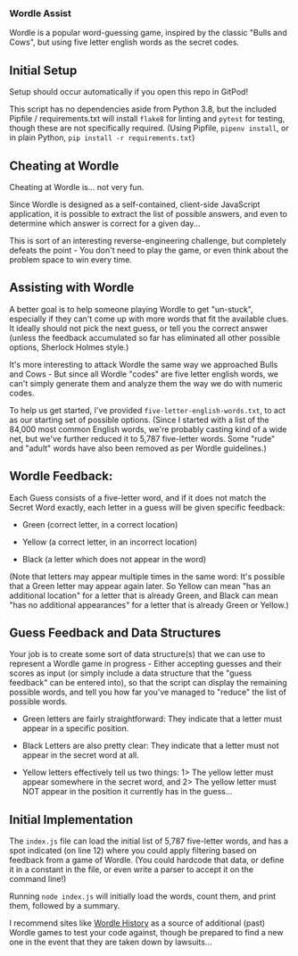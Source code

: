 ### Wordle Assist

Wordle is a popular word-guessing game, inspired by the classic "Bulls and Cows", but using five letter english words as the secret codes.

## Initial Setup

Setup should occur automatically if you open this repo in GitPod!

This script has no dependencies aside from Python 3.8, but the included Pipfile / requirements.txt will install `flake8` for linting and `pytest` for testing, though these are not specifically required. (Using Pipfile, `pipenv install`, or in plain Python, `pip install -r requirements.txt`)

## Cheating at Wordle

Cheating at Wordle is... not very fun.

Since Wordle is designed as a self-contained, client-side JavaScript application, it is possible to extract the list of possible answers, and even to determine which answer is correct for a given day...

This is sort of an interesting reverse-engineering challenge, but completely defeats the point - You don't need to play the game, or even think about the problem space to win every time.

## Assisting with Wordle

A better goal is to help someone playing Wordle to get "un-stuck", especially if they can't come up with more words that fit the available clues. It ideally should not pick the next guess, or tell you the correct answer (unless the feedback accumulated so far has eliminated all other possible options, Sherlock Holmes style.)

It's more interesting to attack Wordle the same way we approached Bulls and Cows - But since all Wordle "codes" are five letter english words, we can't simply generate them and analyze them the way we do with numeric codes.

To help us get started, I've provided `five-letter-english-words.txt`, to act as our starting set of possible options. (Since I started with a list of the 84,000 most common English words, we're probably casting kind of a wide net, but we've further reduced it to 5,787 five-letter words. Some "rude" and "adult" words have also been removed as per Wordle guidelines.)

## Wordle Feedback:

Each Guess consists of a five-letter word, and if it does not match the Secret Word exactly, each letter in a guess will be given specific feedback:

* Green (correct letter, in a correct location)

* Yellow (a correct letter, in an incorrect location)

* Black (a letter which does not appear in the word)

(Note that letters may appear multiple times in the same word: It's possible that a Green letter may appear again later. So Yellow can mean "has an additional location" for a letter that is already Green, and Black can mean "has no additional appearances" for a letter that is already Green or Yellow.)

## Guess Feedback and Data Structures

Your job is to create some sort of data structure(s) that we can use to represent a Wordle game in progress - Either accepting guesses and their scores as input (or simply include a data structure that the "guess feedback" can be entered into), so that the script can display the remaining possible words, and tell you how far you've managed to "reduce" the list of possible words.

* Green letters are fairly straightforward: They indicate that a letter must appear in a specific position.

* Black Letters are also pretty clear: They indicate that a letter must not appear in the secret word at all.

* Yellow letters effectively tell us two things: 1> The yellow letter must appear somewhere in the secret word, and 2> The yellow letter must NOT appear in the position it currently has in the guess...

## Initial Implementation

The `index.js` file can load the initial list of 5,787 five-letter words, and has a spot indicated (on line 12) where you could apply filtering based on feedback from a game of Wordle. (You could hardcode that data, or define it in a constant in the file, or even write a parser to accept it on the command line!)

Running `node index.js` will initially load the words, count them, and print them, followed by a summary.

I recommend sites like [Wordle History](https://lookleft.github.io/wordle-history/?challenge=23) as a source of additional (past) Wordle games to test your code against, though be prepared to find a new one in the event that they are taken down by lawsuits...
